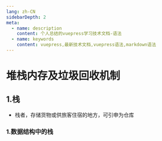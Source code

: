 ```yaml
---
lang: zh-CN
sidebarDepth: 2
meta:
  - name: description
    content: 个人总结的vuepress学习技术文档-语法
  - name: keywords
    content: vuepress,最新技术文档,vuepress语法,markdown语法
---
```


# 堆栈内存及垃圾回收机制

## 1.栈

- 栈者，存储货物或供旅客住宿的地方，可引申为仓库

### 1.数据结构中的栈
